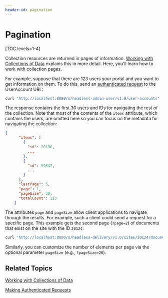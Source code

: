 ```yaml
---
header-id: pagination
---
```


# Pagination

[TOC levels=1-4]

Collection resources are returned in pages of information. 
[Working with Collections of Data](/docs/7-1/tutorials/-/knowledge_base/t/working-with-collections-of-data) 
explains this in more detail. Here, you'll learn how to work with collection 
pages. 

For example, suppose that there are 123 users your portal and you want to get 
information on them. To do this, send an 
[authenticated request](/docs/7-1/tutorials/-/knowledge_base/t/making-authenticated-requests) 
to the UserAccount URL: 

```bash
curl "http://localhost:8080/o/headless-admin-user/v1.0/user-accounts"  -u 'test@example.com:test'
```

The response contains the first 30 users and IDs for navigating the rest of the 
collection. Note that most of the contents of the `items` attribute, which 
contains the users, are omitted here so you can focus on the metadata for 
navigating the collection: 

```json
{
      "items": [
        {
          "id": 20130,
          ...
        },
        {
          "id": 59347,
          ...
        }
      ],
      "lastPage": 5,
      "page": 1,
      "pageSize": 30,
      "totalCount": 123
    }
```

The attributes `page` and `pageSize` allow client applications to navigate 
through the results. For example, such a client could send a request for a 
specific page. This example gets the second page (`?page=2`) of documents that 
exist on the site with the ID `20124`: 

```bash
curl "http://localhost:8080/o/headless-delivery/v1.0/sites/20124/documents?page=2"  -u 'test@example.com:test'
```

Similarly, you can customize the number of elements per page via the optional 
parameter `pageSize` (e.g., `?pageSize=20`). 

## Related Topics

[Working with Collections of Data](/docs/7-1/tutorials/-/knowledge_base/t/working-with-collections-of-data)

[Making Authenticated Requests](/docs/7-1/tutorials/-/knowledge_base/t/making-authenticated-requests)
